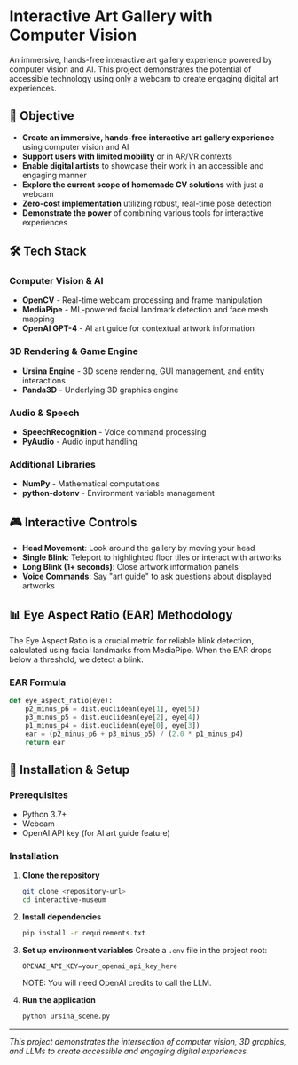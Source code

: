 # Interactive Art Gallery with Computer Vision

An immersive, hands-free interactive art gallery experience powered by computer vision and AI. This project demonstrates the potential of accessible technology using only a webcam to create engaging digital art experiences.

## 🎯 Objective

- **Create an immersive, hands-free interactive art gallery experience** using computer vision and AI
- **Support users with limited mobility** or in AR/VR contexts
- **Enable digital artists** to showcase their work in an accessible and engaging manner
- **Explore the current scope of homemade CV solutions** with just a webcam
- **Zero-cost implementation** utilizing robust, real-time pose detection
- **Demonstrate the power** of combining various tools for interactive experiences

## 🛠️ Tech Stack

### Computer Vision & AI
- **OpenCV** - Real-time webcam processing and frame manipulation
- **MediaPipe** - ML-powered facial landmark detection and face mesh mapping
- **OpenAI GPT-4** - AI art guide for contextual artwork information

### 3D Rendering & Game Engine
- **Ursina Engine** - 3D scene rendering, GUI management, and entity interactions
- **Panda3D** - Underlying 3D graphics engine

### Audio & Speech
- **SpeechRecognition** - Voice command processing
- **PyAudio** - Audio input handling

### Additional Libraries
- **NumPy** - Mathematical computations
- **python-dotenv** - Environment variable management

## 🎮 Interactive Controls
- **Head Movement**: Look around the gallery by moving your head
- **Single Blink**: Teleport to highlighted floor tiles or interact with artworks
- **Long Blink (1+ seconds)**: Close artwork information panels
- **Voice Commands**: Say "art guide" to ask questions about displayed artworks

## 📊 Eye Aspect Ratio (EAR) Methodology

The Eye Aspect Ratio is a crucial metric for reliable blink detection, calculated using facial landmarks from MediaPipe. When the EAR drops below a threshold, we detect a blink.

### EAR Formula
```python
def eye_aspect_ratio(eye):
    p2_minus_p6 = dist.euclidean(eye[1], eye[5])
    p3_minus_p5 = dist.euclidean(eye[2], eye[4])
    p1_minus_p4 = dist.euclidean(eye[0], eye[3])
    ear = (p2_minus_p6 + p3_minus_p5) / (2.0 * p1_minus_p4)
    return ear
```

## 🔧 Installation & Setup

### Prerequisites
- Python 3.7+
- Webcam
- OpenAI API key (for AI art guide feature)

### Installation
1. **Clone the repository**
   ```bash
   git clone <repository-url>
   cd interactive-museum
   ```

2. **Install dependencies**
   ```bash
   pip install -r requirements.txt
   ```

3. **Set up environment variables**
   Create a `.env` file in the project root:
   ```
   OPENAI_API_KEY=your_openai_api_key_here
   ```
   NOTE: You will need OpenAI credits to call the LLM.
   
4. **Run the application**
   ```bash
   python ursina_scene.py
   ```

---

*This project demonstrates the intersection of computer vision, 3D graphics, and LLMs to create accessible and engaging digital experiences.*

